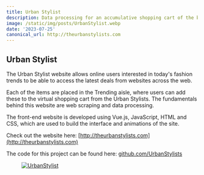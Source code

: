 ```yaml
---
title: Urban Stylist
description: Data processing for an accumulative shopping cart of the best deals.
image: /static/img/posts/UrbanStylist.webp
date: '2023-07-25'
canonical_url: http://theurbanstylists.com
---
```


## Urban Stylist

The Urban Stylist website allows online users interested in today's fashion trends to be able to access the latest deals from websites across the web. 

Each of the items are placed in the Trending aisle, where users can add these to the virtual shopping cart from the Urban Stylists. The fundamentals behind this website are web scraping and data processing.

The front-end website is developed using Vue.js, JavaScript, HTML and CSS, which are used to build the interface and animations of the site.

Check out the website here: [http://theurbanstylists.com](http://theurbanstylists.com)

The code for this project can be found here: [github.com/UrbanStylists](https://github.com/davidz299/UrbanStylist)

<a href="http://theurbanstylists.com">
  <figure>
    <img src="/static/images/UrbanStylistInterface.webp" class="post-image-full" alt="UrbanStylist">
  </figure>
</a>
